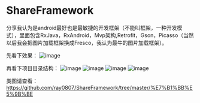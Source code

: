 # ShareFramework
分享我认为是android最好也是最敏捷的开发框架（不能叫框架，一种开发模式），里面包含RxJava，RxAndroid，Mvp架构,Retrofit，Gson，Picasso（当然以后我会把图片加载框架换成Fresco，我认为最牛的图片加载框架）。

先看下效果：
![image](https://github.com/ray0807/ShareFramework/tree/master/screen/1.gif)

再看下项目目录结构：
![image](https://github.com/ray0807/ShareFramework/tree/master/screen/1.jpg)
![image](https://github.com/ray0807/ShareFramework/tree/master/screen/2.jpg)
![image](https://github.com/ray0807/ShareFramework/tree/master/screen/3.jpg)
![image](https://github.com/ray0807/ShareFramework/tree/master/screen/4.jpg)

类图请查看：https://github.com/ray0807/ShareFramework/tree/master/%E7%B1%BB%E5%9B%BE
